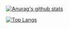 [![Anurag's github stats](https://github-readme-stats.vercel.app/api?username=luis-abeno&include_all_commits=true&count_private=true)](https://github.com/anuraghazra/github-readme-stats)

[![Top Langs](https://github-readme-stats.vercel.app/api/top-langs/?username=luis-abeno&count_private=true)](https://github.com/anuraghazra/github-readme-stats)
